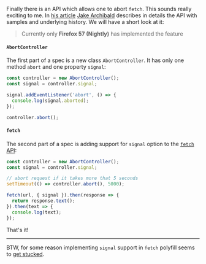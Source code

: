 Finally there is an API which allows one to abort `fetch`. This sounds really exciting to me. In [his article][1] [Jake Archibald][2] describes in details the API with samples and underlying history. We will have a short look at it:

> Currently only **Firefox 57 (Nightly)** has implemented the feature

#### `AbortController`

The first part of a spec is a new class `AbortController`. It has only one method `abort` and one property `signal`:

```js
const controller = new AbortController();
const signal = controller.signal;

signal.addEventListener('abort', () => {
  console.log(signal.aborted);
});

controller.abort();
```

#### `fetch`

The second part of a spec is adding support for `signal` option to the [`fetch` API][3]:

```js
const controller = new AbortController();
const signal = controller.signal;

// abort request if it takes more that 5 seconds
setTimeout(() => controller.abort(), 5000);

fetch(url, { signal }).then(response => {
  return response.text();
}).then(text => {
  console.log(text);
});

```

That's it!

---

BTW, for some reason implementing `signal` support in `fetch` polyfill seems to [get stucked][4].  


[1]: https://developers.google.com/web/updates/2017/09/abortable-fetch?utm_source=feed&utm_medium=feed&utm_campaign=updates_feed
[2]: https://twitter.com/jaffathecake
[3]: https://fetch.spec.whatwg.org/
[4]: https://github.com/github/fetch/issues/547
